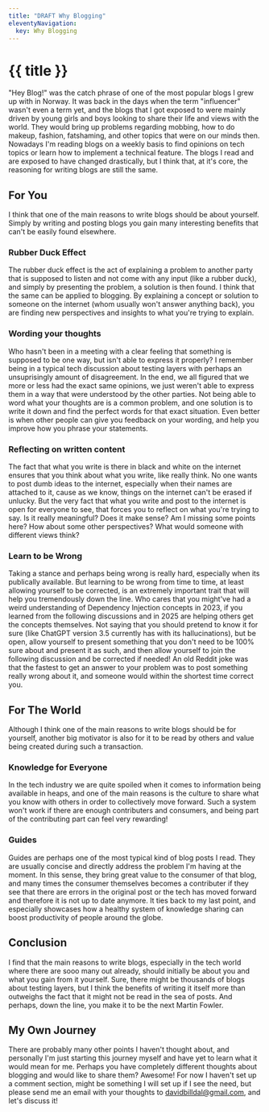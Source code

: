 ```yaml
---
title: "DRAFT Why Blogging"
eleventyNavigation:
  key: Why Blogging
---
```

# {{ title }}
"Hey Blog!" was the catch phrase of one of the most popular blogs I grew up with in Norway. It was back in the days when the term "influencer" wasn't even a term yet, and the blogs that I got exposed to were mainly driven by young girls and boys looking to share their life and views with the world. They would bring up problems regarding mobbing, how to do makeup, fashion, fatshaming, and other topics that were on our minds then. Nowadays I'm reading blogs on a weekly basis to find opinions on tech topics or learn how to implement a technical feature. The blogs I read and are exposed to have changed drastically, but I think that, at it's core, the reasoning for writing blogs are still the same.

## For You
I think that one of the main reasons to write blogs should be about yourself. Simply by writing and posting blogs you gain many interesting benefits that can't be easily found elsewhere.

### Rubber Duck Effect
The rubber duck effect is the act of explaining a problem to another party that is supposed to listen and not come with any input (like a rubber duck), and simply by presenting the problem, a solution is then found. I think that the same can be applied to blogging. By explaining a concept or solution to someone on the internet (whom usually won't answer anything back), you are finding new perspectives and insights to what you're trying to explain.

### Wording your thoughts
Who hasn't been in a meeting with a clear feeling that something is supposed to be one way, but isn't able to express it properly? I remember being in a typical tech discussion about testing layers with perhaps an unsuprisingly amount of disagreement. In the end, we all figured that we more or less had the exact same opinions, we just weren't able to express them in a way that were understood by the other parties. Not being able to word what your thoughts are is a common problem, and one solution is to write it down and find the perfect words for that exact situation. Even better is when other people can give you feedback on your wording, and help you improve how you phrase your statements.

### Reflecting on written content
The fact that what you write is there in black and white on the internet ensures that you think about what you write, like really think. No one wants to post dumb ideas to the internet, especially when their names are attached to it, cause as we know, things on the internet can't be erased if unlucky. But the very fact that what you write and post to the internet is open for everyone to see, that forces you to reflect on what you're trying to say. Is it really meaningful? Does it make sense? Am I missing some points here? How about some other perspectives? What would someone with different views think?

### Learn to be Wrong
Taking a stance and perhaps being wrong is really hard, especially when its publically available. But learning to be wrong from time to time, at least allowing yourself to be corrected, is an extremely important trait that will help you tremendously down the line. Who cares that you might've had a weird understanding of Dependency Injection concepts in 2023, if you learned from the following discussions and in 2025 are helping others get the concepts themselves. Not saying that you should pretend to know it for sure (like ChatGPT version 3.5 currently has with its hallucinations), but be open, allow yourself to present something that you don't need to be 100% sure about and present it as such, and then allow yourself to join the following discussion and be corrected if needed! An old Reddit joke was that the fastest to get an answer to your problem was to post something really wrong about it, and someone would within the shortest time correct you.

## For The World
Although I think one of the main reasons to write blogs should be for yourself, another big motivator is also for it to be read by others and value being created during such a transaction.

### Knowledge for Everyone
In the tech industry we are quite spoiled when it comes to information being available in heaps, and one of the main reasons is the culture to share what you know with others in order to collectively move forward. Such a system won't work if there are enough contributers and consumers, and being part of the contributing part can feel very rewarding!

### Guides
Guides are perhaps one of the most typical kind of blog posts I read. They are usually concise and directly address the problem I'm having at the moment. In this sense, they bring great value to the consumer of that blog, and many times the consumer themselves becomes a contributer if they see that there are errors in the original post or the tech has moved forward and therefore it is not up to date anymore. It ties back to my last point, and especially showcases how a healthy system of knowledge sharing can boost productivity of people around the globe.

## Conclusion
I find that the main reasons to write blogs, especially in the tech world where there are sooo many out already, should initially be about you and what you gain from it yourself. Sure, there might be thousands of blogs about testing layers, but I think the benefits of writing it itself more than outweighs the fact that it might not be read in the sea of posts. And perhaps, down the line, you make it to be the next Martin Fowler.

## My Own Journey
There are probably many other points I haven't thought about, and personally I'm just starting this journey myself and have yet to learn what it would mean for me. Perhaps you have completely different thoughts about blogging and would like to share them? Awesome! For now I haven't set up a comment section, might be something I will set up if I see the need, but please send me an email with your thoughts to davidbilldal@gmail.com, and let's discuss it!
